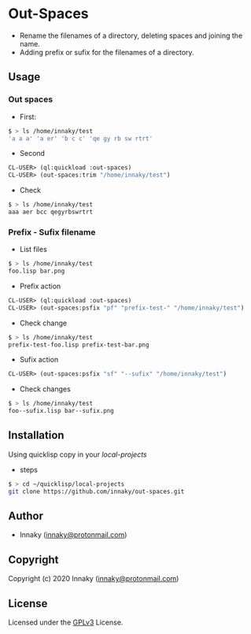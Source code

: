 # Out-Spaces

* Rename the filenames of a directory, deleting spaces and joining the name. 
* Adding prefix or sufix for the filenames of a directory.


## Usage

### Out spaces

* First:

```bash
$ > ls /home/innaky/test
'a a a' 'a er' 'b c c' 'qe gy rb sw rtrt'
```

* Second

```lisp
CL-USER> (ql:quickload :out-spaces)
CL-USER> (out-spaces:trim "/home/innaky/test")
```

* Check

```bash
$ > ls /home/innaky/test
aaa aer bcc qegyrbswrtrt
```

### Prefix - Sufix filename

* List files

```bash
$ > ls /home/innaky/test
foo.lisp bar.png
```
* Prefix action

```lisp
CL-USER> (ql:quickload :out-spaces)
CL-USER> (out-spaces:psfix "pf" "prefix-test-" "/home/innaky/test")
```

* Check change

```bash
$ > ls /home/innaky/test
prefix-test-foo.lisp prefix-test-bar.png
```

* Sufix action

```lisp
CL-USER> (out-spaces:psfix "sf" "--sufix" "/home/innaky/test")
```

* Check changes

```bash
$ > ls /home/innaky/test
foo--sufix.lisp bar--sufix.png
```

## Installation

Using quicklisp copy in your *local-projects*

* steps

```bash
$ > cd ~/quicklisp/local-projects
git clone https://github.com/innaky/out-spaces.git
```

## Author

* Innaky (innaky@protonmail.com)

## Copyright

Copyright (c) 2020 Innaky (innaky@protonmail.com)

## License

Licensed under the [GPLv3](https://www.gnu.org/licenses/gpl-3.0.html) License.

